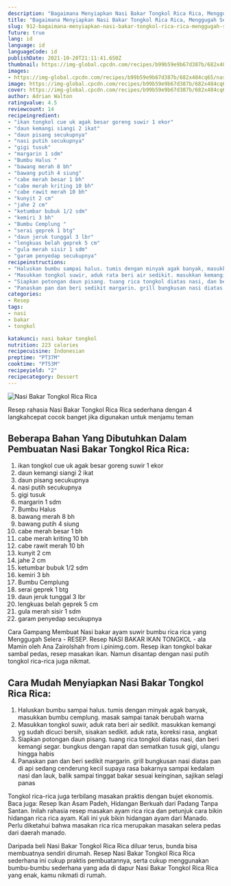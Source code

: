 ```yaml
---
description: "Bagaimana Menyiapkan Nasi Bakar Tongkol Rica Rica, Menggugah Selera"
title: "Bagaimana Menyiapkan Nasi Bakar Tongkol Rica Rica, Menggugah Selera"
slug: 912-bagaimana-menyiapkan-nasi-bakar-tongkol-rica-rica-menggugah-selera
future: true
lang: id
language: id
languageCode: id
publishDate: 2021-10-20T21:11:41.650Z 
thumbnail: https://img-global.cpcdn.com/recipes/b99b59e9b67d387b/682x484cq65/nasi-bakar-tongkol-rica-rica-foto-resep-utama.png
images:
- https://img-global.cpcdn.com/recipes/b99b59e9b67d387b/682x484cq65/nasi-bakar-tongkol-rica-rica-foto-resep-utama.png
image: https://img-global.cpcdn.com/recipes/b99b59e9b67d387b/682x484cq65/nasi-bakar-tongkol-rica-rica-foto-resep-utama.png
cover: https://img-global.cpcdn.com/recipes/b99b59e9b67d387b/682x484cq65/nasi-bakar-tongkol-rica-rica-foto-resep-utama.png
author: Adrian Walton
ratingvalue: 4.5
reviewcount: 14
recipeingredient:
- "ikan tongkol cue uk agak besar goreng suwir 1 ekor"
- "daun kemangi siangi 2 ikat"
- "daun pisang secukupnya"
- "nasi putih secukupnya"
- "gigi tusuk"
- "margarin 1 sdm"
- "Bumbu Halus "
- "bawang merah 8 bh"
- "bawang putih 4 siung"
- "cabe merah besar 1 bh"
- "cabe merah kriting 10 bh"
- "cabe rawit merah 10 bh"
- "kunyit 2 cm"
- "jahe 2 cm"
- "ketumbar bubuk 1/2 sdm"
- "kemiri 3 bh"
- "Bumbu Cemplung "
- "serai geprek 1 btg"
- "daun jeruk tunggal 3 lbr"
- "lengkuas belah geprek 5 cm"
- "gula merah sisir 1 sdm"
- "garam penyedap secukupnya"
recipeinstructions:
- "Haluskan bumbu sampai halus. tumis dengan minyak agak banyak, masukkan bumbu cemplung. masak sampai tanak berubah warna"
- "Masukkan tongkol suwir, aduk rata beri air sedikit. masukkan kemangi yg sudah dicuci bersih, sisakan sedikit. aduk rata, koreksi rasa, angkat"
- "Siapkan potongan daun pisang. tuang rica tongkol diatas nasi, dan beri kemangi segar. bungkus dengan rapat dan sematkan tusuk gigi, ulangu hingga habis"
- "Panaskan pan dan beri sedikit margarin. grill bungkusan nasi diatas pan di api sedang cenderung kecil supaya rasa bakarnya sampai kedalam nasi dan lauk, balik sampai tinggat bakar sesuai keinginan, sajikan selagi panas"
categories:
- Resep
tags:
- nasi
- bakar
- tongkol

katakunci: nasi bakar tongkol 
nutrition: 223 calories
recipecuisine: Indonesian
preptime: "PT37M"
cooktime: "PT53M"
recipeyield: "2"
recipecategory: Dessert
---
```



![Nasi Bakar Tongkol Rica Rica](https://img-global.cpcdn.com/recipes/b99b59e9b67d387b/682x484cq65/nasi-bakar-tongkol-rica-rica-foto-resep-utama.png)

Resep rahasia Nasi Bakar Tongkol Rica Rica  sederhana dengan 4 langkahcepat cocok banget jika digunakan untuk menjamu teman

<!--inarticleads1-->

## Beberapa Bahan Yang Dibutuhkan Dalam Pembuatan Nasi Bakar Tongkol Rica Rica:

1. ikan tongkol cue uk agak besar goreng suwir 1 ekor
1. daun kemangi siangi 2 ikat
1. daun pisang secukupnya
1. nasi putih secukupnya
1. gigi tusuk
1. margarin 1 sdm
1. Bumbu Halus 
1. bawang merah 8 bh
1. bawang putih 4 siung
1. cabe merah besar 1 bh
1. cabe merah kriting 10 bh
1. cabe rawit merah 10 bh
1. kunyit 2 cm
1. jahe 2 cm
1. ketumbar bubuk 1/2 sdm
1. kemiri 3 bh
1. Bumbu Cemplung 
1. serai geprek 1 btg
1. daun jeruk tunggal 3 lbr
1. lengkuas belah geprek 5 cm
1. gula merah sisir 1 sdm
1. garam penyedap secukupnya

Cara Gampang Membuat Nasi bakar ayam suwir bumbu rica rica yang Menggugah Selera - RESEP. Resep NASI BAKAR IKAN TONGKOL - ala Mamin oleh Ana Zairolshah from i.pinimg.com. Resep ikan tongkol bakar sambal pedas, resep masakan ikan. Namun disantap dengan nasi putih tongkol rica-rica juga nikmat. 

<!--inarticleads2-->

## Cara Mudah Menyiapkan Nasi Bakar Tongkol Rica Rica:

1. Haluskan bumbu sampai halus. tumis dengan minyak agak banyak, masukkan bumbu cemplung. masak sampai tanak berubah warna
1. Masukkan tongkol suwir, aduk rata beri air sedikit. masukkan kemangi yg sudah dicuci bersih, sisakan sedikit. aduk rata, koreksi rasa, angkat
1. Siapkan potongan daun pisang. tuang rica tongkol diatas nasi, dan beri kemangi segar. bungkus dengan rapat dan sematkan tusuk gigi, ulangu hingga habis
1. Panaskan pan dan beri sedikit margarin. grill bungkusan nasi diatas pan di api sedang cenderung kecil supaya rasa bakarnya sampai kedalam nasi dan lauk, balik sampai tinggat bakar sesuai keinginan, sajikan selagi panas


Tongkol rica-rica juga terbilang masakan praktis dengan bujet ekonomis. Baca juga: Resep Ikan Asam Padeh, Hidangan Berkuah dari Padang Tanpa Santan. Inilah rahasia resep masakan ayam rica rica dan petunjuk cara bikin hidangan rica rica ayam. Kali ini yuk bikin hidangan ayam dari Manado. Perlu diketahui bahwa masakan rica rica merupakan masakan selera pedas dari daerah manado. 

Daripada   beli  Nasi Bakar Tongkol Rica Rica  diluar terus, bunda  bisa membuatnya sendiri dirumah. Resep  Nasi Bakar Tongkol Rica Rica  sederhana ini cukup praktis pembuatannya, serta cukup menggunakan bumbu-bumbu sederhana yang ada di dapur  Nasi Bakar Tongkol Rica Rica  yang enak, kamu nikmati di rumah.
